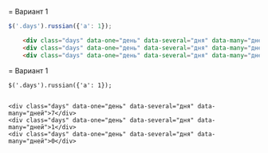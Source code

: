 = Вариант 1
```javascript
$('.days').russian({'a': 1});  
```

```html
    <div class="days" data-one="день" data-several="дня" data-many="дней">7</div>
    <div class="days" data-one="день" data-several="дня" data-many="дней">1</div>
    <div class="days" data-one="день" data-several="дня" data-many="дней">0</div>
```

= Вариант 1

    $('.days').russian({'a': 1});  


    <div class="days" data-one="день" data-several="дня" data-many="дней">7</div>
    <div class="days" data-one="день" data-several="дня" data-many="дней">1</div>
    <div class="days" data-one="день" data-several="дня" data-many="дней">0</div>
